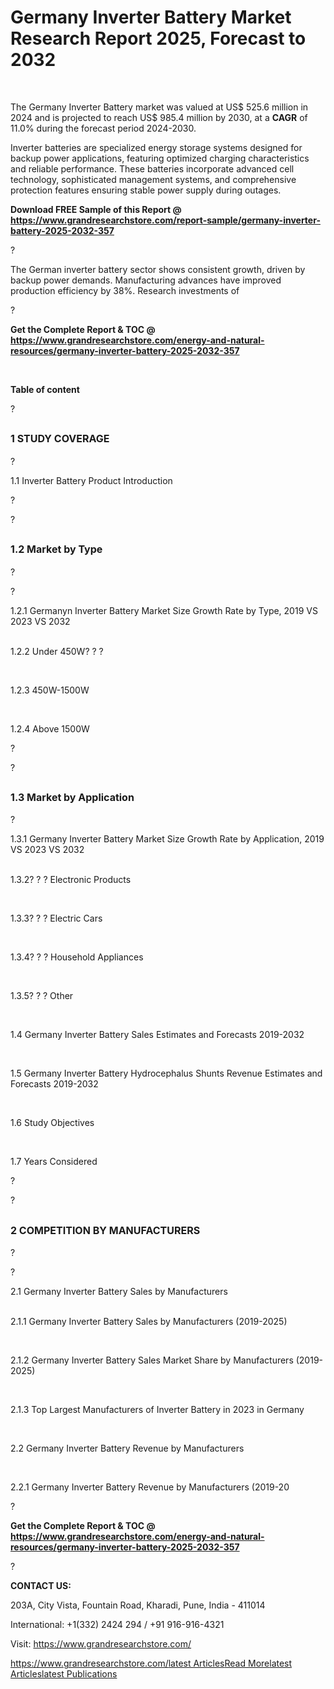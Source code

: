 <h1>Germany Inverter Battery Market Research Report 2025, Forecast to 2032</h1><br/><p>The Germany Inverter Battery market was valued at US$ 525.6 million in 2024 and is projected to reach US$ 985.4 million by 2030, at a <strong>CAGR</strong> of 11.0% during the forecast period 2024-2030.</p>
 
 
 
 <p>Inverter batteries are specialized energy storage systems designed for backup power applications, featuring optimized charging characteristics and reliable performance. These batteries incorporate advanced cell technology, sophisticated management systems, and comprehensive protection features ensuring stable power supply during outages.</p>
 
 
 
 <div><b>Download FREE Sample of this Report @ <a href="https://www.grandresearchstore.com/report-sample/germany-inverter-battery-2025-2032-357">https://www.grandresearchstore.com/report-sample/germany-inverter-battery-2025-2032-357</a></b></div>
 
 
 
 <p>? </p>
 
 
 
 <p>The German inverter battery sector shows consistent growth, driven by backup power demands. Manufacturing advances have improved production efficiency by 38%. Research investments of</p>
 
 
 
 <p>? </p>
 
 
 
 <div><b>Get the Complete Report & TOC @ <a href="https://www.grandresearchstore.com/energy-and-natural-resources/germany-inverter-battery-2025-2032-357">https://www.grandresearchstore.com/energy-and-natural-resources/germany-inverter-battery-2025-2032-357</a></b></div>
 
 
 
 <p><br />
 
 <b>Table of content</b></p>
 
 
 
 <p>? </p>
 
 
 
 <h2><span style="font-size:16px"><strong>1 STUDY COVERAGE</strong></span></h2>
 
 
 
 <p>? </p>
 
 
 
 <p>1.1 Inverter Battery Product Introduction</p>
 
 
 
 <p>? </p>
 
 
 
 <p>? </p>
 
 
 
 <h2><span style="font-size:16px"><strong>1.2 Market by Type</strong></span></h2>
 
 
 
 <p>? </p>
 
 
 
 <p>? </p>
 
 
 
 <p>1.2.1 Germanyn Inverter Battery Market Size Growth Rate by Type, 2019 VS 2023 VS 2032<br />
 
 <br />
 
 1.2.2 Under 450W? ? ? <br />
 
 <br />
 
 1.2.3 450W-1500W<br />
 
 <br />
 
 1.2.4 Above 1500W<br />
 
 ? </p>
 
 
 
 <p>? </p>
 
 
 
 <h2><span style="font-size:16px"><strong>1.3 Market by Application</strong></span></h2>
 
 
 
 <p>? </p>
 
 
 
 <p>1.3.1 Germany Inverter Battery Market Size Growth Rate by Application, 2019 VS 2023 VS 2032<br />
 
 <br />
 
 1.3.2? ? ? Electronic Products<br />
 
 <br />
 
 1.3.3? ? ? Electric Cars<br />
 
 <br />
 
 1.3.4? ? ? Household Appliances<br />
 
 <br />
 
 1.3.5? ? ? Other<br />
 
 <br />
 
 1.4 Germany Inverter Battery Sales Estimates and Forecasts 2019-2032<br />
 
 <br />
 
 1.5 Germany Inverter Battery Hydrocephalus Shunts Revenue Estimates and Forecasts 2019-2032<br />
 
 <br />
 
 1.6 Study Objectives<br />
 
 <br />
 
 1.7 Years Considered</p>
 
 
 
 <p>? </p>
 
 
 
 <p>? </p>
 
 
 
 <h2><span style="font-size:16px"><strong>2 COMPETITION BY MANUFACTURERS</strong></span></h2>
 
 
 
 <p>? </p>
 
 
 
 <p>? </p>
 
 
 
 <p>2.1 Germany Inverter Battery Sales by Manufacturers<br />
 
 <br />
 
 2.1.1 Germany Inverter Battery Sales by Manufacturers (2019-2025)<br />
 
 <br />
 
 2.1.2 Germany Inverter Battery Sales Market Share by Manufacturers (2019-2025)<br />
 
 <br />
 
 2.1.3 Top Largest Manufacturers of Inverter Battery in 2023 in Germany<br />
 
 <br />
 
 2.2 Germany Inverter Battery Revenue by Manufacturers<br />
 
 <br />
 
 2.2.1 Germany Inverter Battery Revenue by Manufacturers (2019-20</p>
 
 
 
 <p>? </p>
 
 
 
 <div><b>Get the Complete Report & TOC @ <a href="https://www.grandresearchstore.com/energy-and-natural-resources/germany-inverter-battery-2025-2032-357">https://www.grandresearchstore.com/energy-and-natural-resources/germany-inverter-battery-2025-2032-357</a></b></div>
 
 
 
 <p>? </p>
 
 
 
 <p><b>CONTACT US:</b><br />
 
 203A, City Vista, Fountain Road, Kharadi, Pune, India - 411014<br />
 
 International: +1(332) 2424 294 / +91 916-916-4321<br />
 
 Visit: <a href="https://www.grandresearchstore.com/">https://www.grandresearchstore.com/</a><br />
 
 <a href="https://gyeongbokgung.com">https://www.grandresearchstore.com/</a><a href="https://hallyeomaritime.com">latest Articles</a><a href="https://jingwansa.com">Read More</a><a href="https://nguoiviet.jp/">latest Articles</a><a href="https://www.intelmarketresearch.com/">latest Publications</a></p>
